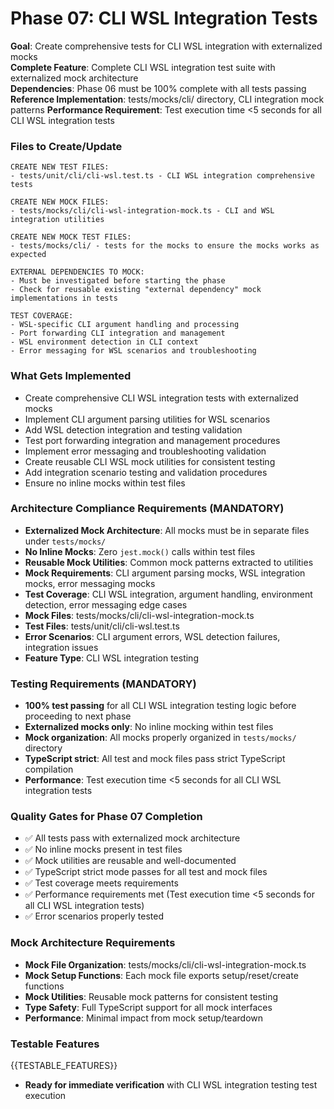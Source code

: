 # Phase 07: CLI WSL Integration Tests

**Goal**: Create comprehensive tests for CLI WSL integration with externalized mocks  
**Complete Feature**: Complete CLI WSL integration test suite with externalized mock architecture  
**Dependencies**: Phase 06 must be 100% complete with all tests passing
**Reference Implementation**: tests/mocks/cli/ directory, CLI integration mock patterns
**Performance Requirement**: Test execution time <5 seconds for all CLI WSL integration tests

### Files to Create/Update

```
CREATE NEW TEST FILES:
- tests/unit/cli/cli-wsl.test.ts - CLI WSL integration comprehensive tests

CREATE NEW MOCK FILES:
- tests/mocks/cli/cli-wsl-integration-mock.ts - CLI and WSL integration utilities

CREATE NEW MOCK TEST FILES:
- tests/mocks/cli/ - tests for the mocks to ensure the mocks works as expected

EXTERNAL DEPENDENCIES TO MOCK:
- Must be investigated before starting the phase
- Check for reusable existing "external dependency" mock implementations in tests

TEST COVERAGE:
- WSL-specific CLI argument handling and processing
- Port forwarding CLI integration and management
- WSL environment detection in CLI context
- Error messaging for WSL scenarios and troubleshooting
```

### What Gets Implemented

- Create comprehensive CLI WSL integration tests with externalized mocks
- Implement CLI argument parsing utilities for WSL scenarios
- Add WSL detection integration and testing validation
- Test port forwarding integration and management procedures
- Implement error messaging and troubleshooting validation
- Create reusable CLI WSL mock utilities for consistent testing
- Add integration scenario testing and validation procedures
- Ensure no inline mocks within test files

### Architecture Compliance Requirements (MANDATORY)

- **Externalized Mock Architecture**: All mocks must be in separate files under `tests/mocks/`
- **No Inline Mocks**: Zero `jest.mock()` calls within test files
- **Reusable Mock Utilities**: Common mock patterns extracted to utilities
- **Mock Requirements**: CLI argument parsing mocks, WSL integration mocks, error messaging mocks
- **Test Coverage**: CLI WSL integration, argument handling, environment detection, error messaging edge cases
- **Mock Files**: tests/mocks/cli/cli-wsl-integration-mock.ts
- **Test Files**: tests/unit/cli/cli-wsl.test.ts
- **Error Scenarios**: CLI argument errors, WSL detection failures, integration issues
- **Feature Type**: CLI WSL integration testing

### Testing Requirements (MANDATORY)

- **100% test passing** for all CLI WSL integration testing logic before proceeding to next phase
- **Externalized mocks only**: No inline mocking within test files
- **Mock organization**: All mocks properly organized in `tests/mocks/` directory
- **TypeScript strict**: All test and mock files pass strict TypeScript compilation
- **Performance**: Test execution time <5 seconds for all CLI WSL integration tests

### Quality Gates for Phase 07 Completion

- ✅ All tests pass with externalized mock architecture
- ✅ No inline mocks present in test files
- ✅ Mock utilities are reusable and well-documented
- ✅ TypeScript strict mode passes for all test and mock files
- ✅ Test coverage meets requirements
- ✅ Performance requirements met (Test execution time <5 seconds for all CLI WSL integration tests)
- ✅ Error scenarios properly tested

### Mock Architecture Requirements

- **Mock File Organization**: tests/mocks/cli/cli-wsl-integration-mock.ts
- **Mock Setup Functions**: Each mock file exports setup/reset/create functions
- **Mock Utilities**: Reusable mock patterns for consistent testing
- **Type Safety**: Full TypeScript support for all mock interfaces
- **Performance**: Minimal impact from mock setup/teardown

### Testable Features

{{TESTABLE_FEATURES}}

- **Ready for immediate verification** with CLI WSL integration testing test execution
